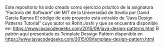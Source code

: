 Este repositorio ha sido creado como ejercicio práctico de la asignatura “Factoría del Software” del MIT de la Universidad de Sevilla por David Garcia Ramos
El código de este proyecto está extraído de “Java Design Patterns Tutorial” cuyo autor es Rohit Joshi y que se encuentra disponible en:
https://www.javacodegeeks.com/2015/09/java-design-patterns.html
El patrón aquí presentado es Template Dessign Pattern disponible en https://www.javacodegeeks.com/2015/09/template-design-pattern.html
